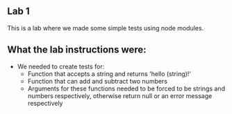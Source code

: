 ## Lab 1
This is a lab where we made some simple tests using node modules. 

## What the lab instructions were:
- We needed to create tests for:
  - Function that accepts a string and returns 'hello (string)!'
  - Function that can add and subtract two numbers
  - Arguments for these functions needed to be forced to be strings and numbers respectively, otherwise return null or an error message respectively
